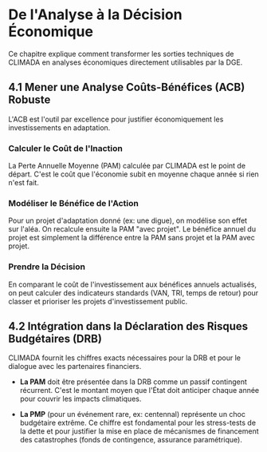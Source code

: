 # De l'Analyse à la Décision Économique

Ce chapitre explique comment transformer les sorties techniques de CLIMADA en analyses économiques directement utilisables par la DGE.

## 4.1 Mener une Analyse Coûts-Bénéfices (ACB) Robuste

L'ACB est l'outil par excellence pour justifier économiquement les investissements en adaptation.

### Calculer le Coût de l'Inaction

La Perte Annuelle Moyenne (PAM) calculée par CLIMADA est le point de départ. C'est le coût que l'économie subit en moyenne chaque année si rien n'est fait.

### Modéliser le Bénéfice de l'Action

Pour un projet d'adaptation donné (ex: une digue), on modélise son effet sur l'aléa. On recalcule ensuite la PAM "avec projet". Le bénéfice annuel du projet est simplement la différence entre la PAM sans projet et la PAM avec projet.

### Prendre la Décision

En comparant le coût de l'investissement aux bénéfices annuels actualisés, on peut calculer des indicateurs standards (VAN, TRI, temps de retour) pour classer et prioriser les projets d'investissement public.

## 4.2 Intégration dans la Déclaration des Risques Budgétaires (DRB)

CLIMADA fournit les chiffres exacts nécessaires pour la DRB et pour le dialogue avec les partenaires financiers.

- **La PAM** doit être présentée dans la DRB comme un passif contingent récurrent. C'est le montant moyen que l'État doit anticiper chaque année pour couvrir les impacts climatiques.

- **La PMP** (pour un événement rare, ex: centennal) représente un choc budgétaire extrême. Ce chiffre est fondamental pour les stress-tests de la dette et pour justifier la mise en place de mécanismes de financement des catastrophes (fonds de contingence, assurance paramétrique).

